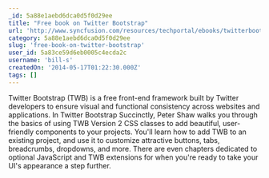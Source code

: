 ```yaml
---
_id: 5a88e1aebd6dca0d5f0d29ee
title: "Free book on Twitter Bootstrap"
url: 'http://www.syncfusion.com/resources/techportal/ebooks/twitterbootstrap'
category: 5a88e1aebd6dca0d5f0d29ee
slug: 'free-book-on-twitter-bootstrap'
user_id: 5a83ce59d6eb0005c4ecda2c
username: 'bill-s'
createdOn: '2014-05-17T01:22:30.000Z'
tags: []
---
```


Twitter Bootstrap (TWB) is a free front-end framework built by Twitter developers to ensure visual and functional consistency across websites and applications. In Twitter Bootstrap Succinctly, Peter Shaw walks you through the basics of using TWB Version 2 CSS classes to add beautiful, user-friendly components to your projects. You'll learn how to add TWB to an existing project, and use it to customize attractive buttons, tabs, breadcrumbs, dropdowns, and more. There are even chapters dedicated to optional JavaScript and TWB extensions for when you're ready to take your UI's appearance a step further.
